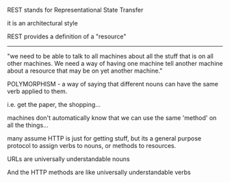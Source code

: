 REST stands for Representational State Transfer

it is an architectural style

REST provides a definition of a "resource"

---

"we need to be able to talk to all machines about all the stuff
that is on all other machines. We need a way of having one machine
tell another machine about a resource that may be on yet another
machine."


POLYMORPHISM - a way of saying that different nouns can have the same verb applied to them.

i.e. get the paper, the shopping...

machines don't automatically know that we can use the same 'method'
on all the things...


many assume HTTP is just for getting stuff, but its a general purpose
protocol to assign verbs to nouns, or methods to resources.

URLs are universally understandable nouns

And the HTTP methods are like universally understandable verbs

